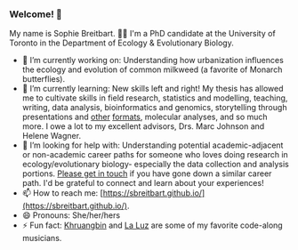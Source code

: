 ### Welcome! 👋

My name is Sophie Breitbart. 👩‍🦰 I'm a PhD candidate at the University of Toronto in the Department of Ecology & Evolutionary Biology.

- 🔭 I’m currently working on: Understanding how urbanization influences the ecology and evolution of common milkweed (a favorite of Monarch butterflies).
- 🌱 I’m currently learning: New skills left and right! My thesis has allowed me to cultivate skills in field research, statistics and modelling, teaching, writing, data analysis, bioinformatics and genomics, storytelling through presentations and [other](https://storymaps.arcgis.com/stories/446efee44f8d49578d3c62bfe2c25fc1) [formats](https://spv2p2-sophie-breitbart.shinyapps.io/ebird_dashboard2/), molecular analyses, and so much more. I owe a lot to my excellent advisors, Drs. Marc Johnson and Helene Wagner.
- :mag_right: I’m looking for help with: Understanding potential academic-adjacent or non-academic career paths for someone who loves doing research in ecology/evolutionary biology- especially the data collection and analysis portions. [Please get in touch](https://sbreitbart.github.io/) if you have gone down a similar career path. I'd be grateful to connect and learn about your experiences! 
- 📫 How to reach me: [https://sbreitbart.github.io/](https://sbreitbart.github.io/).
- 😄 Pronouns: She/her/hers
- ⚡ Fun fact: [Khruangbin](https://www.youtube.com/watch?v=ajCRO5uLCG0&list=OLAK5uy_kX-ndy_RkBeaqTddwZMh0LfK8kOPYM_-I&index=1&ab_channel=NightTimeStories) and [La Luz](https://www.youtube.com/watch?v=Xv4h_bzZtbE&list=OLAK5uy_nrJv3tPlu6E-tpL2vWSrSmzYF-yKca07A&ab_channel=LaLuz) are some of my favorite code-along musicians.
